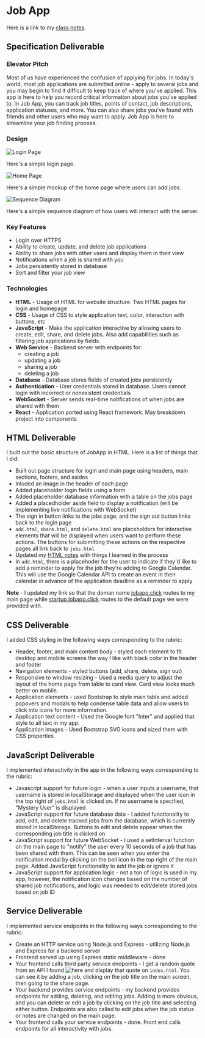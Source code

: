 # Job App

Here is a link to my [class notes](./notes.md).

## Specification Deliverable

### Elevator Pitch

Most of us have experienced the confusion of applying for jobs. In today's world, most job applications are submitted online - apply to several jobs and you may begin to find it difficult to keep track of where you've applied. This app is here to help you record critical information about jobs you've applied to. In Job App, you can track job titles, points of contact, job descriptions, application statuses, and more. You can also share jobs you've found with friends and other users who may want to apply. Job App is here to streamline your job finding process.

### Design

![Login Page](./spec/landing-page.png)

Here's a simple login page.

![Home Page](./spec/home-page.png)

Here's a simple mockup of the home page where users can add jobs.

![Sequence Diagram](./spec/sequence-diagram.png)

Here's a simple sequence diagram of how users will interact with the server.

### Key Features

- Login over HTTPS
- Ability to create, update, and delete job applications
- Ability to share jobs with other users and display them in their view
- Notifications when a job is shared with you
- Jobs persistently stored in database
- Sort and filter your job view

### Technologies

- **HTML** - Usage of HTML for website structure. Two HTML pages for login and homepage
- **CSS** - Usage of CSS to style application text, color, interaction with buttons, etc
- **JavaScript** - Make the application interactive by allowing users to create, edit, share, and delete jobs. Also add capabilities such as filtering job applications by fields.
- **Web Service** - Backend server with endpoints for:
    - creating a job
    - updating a job
    - sharing a job
    - deleting a job
- **Database** - Database stores fields of created jobs persistently
- **Authentication** - User credentials stored in database. Users cannot login with incorrect or nonexistent credentials
- **WebSocket** - Server sends real-time notifications of when jobs are shared with them
- **React** - Application ported using React framework. May breakdown project into components

## HTML Deliverable

I built out the basic structure of JobApp in HTML. Here is a list of things that I did:

- Built out page structure for login and main page using headers, main sections, footers, and asides
- Inluded an image in the header of each page
- Added placeholder login fields using a form
- Added placeholder database information with a table on the jobs page
- Added a placedholder aside field to display a notification (will be implementing live notifications with WebSocket)
- The sign in button links to the jobs page, and the sign out button links back to the login page
- `add.html`, `share.html`, and `delete.html` are placeholders for interactive elements that will be displayed when users want to perform these actions. The buttons for subimitting these actions on the respective pages all link back to `jobs.html`
- Updated my [HTML notes](./notes/html-deliverable.md) with things I learned in the process
- In `add.html`, there is a placehoder for the user to indicate if they'd like to add a reminder to apply for the job they're adding to Google Calendar. This will use the Google Calendar API to create an event in their calendar in advance of the application deadline as a reminder to apply

**Note** - I updated my link so that the doman name [jobapp.click](https://jobapp.click) routes to my main page while [startup.jobapp.click](https://startup.jobapp.click) routes to the default page we were provided with. 

## CSS Deliverable

I added CSS styling in the following ways corresponding to the rubric:
- Header, footer, and main content body - styled each element to fit desktop and mobile screens the way I like with black color in the header and footer
- Navigation elements - styled buttons (add, share, delete, sign out)
- Responsive to window resizing - Used a media query to adjust the layout of the home page from table to card view. Card view looks much better on mobile.
- Application elements - used Bootstrap to style main table and added popovers and modals to help condense table data and allow users to click into icons for more information.
- Application text content - Used the Google font "Inter" and applied that style to all text in my app.
- Application images - Used Bootstrap SVG icons and sized them with CSS properties.

## JavaScript Deliverable

I implemented interactivity in the app in the following ways corresponding to the rubric:
- Javascript support for future login - when a user inputs a username, that username is stored in localStorage and displayed when the user icon in the top right of `jobs.html` is clicked on. If no username is specified, "Mystery User" is displayed
- JavaScript support for future database data - I added functionality to add, edit, and delete tracked jobs from the database, which is currently stored in localStorage. Buttons to edit and delete appear when the corresponding job title is clicked on
- JavaScript support for future WebSocket - I used a setInterval function on the main page to "notify" the user every 10 seconds of a job that has been shared with them. This can be seen when you enter the notification modal by clicking on the bell icon in the top right of the main page. Added JavaScript functionality to add the job or ignore it
- JavaScript support for application logic - not a ton of logic is used in my app, however, the notification icon changes based on the number of shared job notifications, and logic was needed to edit/delete stored jobs based on job ID

## Service Deliverable

I implemented service endpoints in the following ways corresponding to the rubric:
- Create an HTTP service using Node.js and Express - utilizing Node.js and Express for a backend server
- Frontend served up using Express static middleware - done
- Your frontend calls third party service endpoints - I get a random quote from an API I found ![here](https://forum.freecodecamp.org/t/free-api-inspirational-quotes-json-with-code-examples/311373) and display that quote on `index.html`. You can see it by adding a job, clicking on the job title on the main screen, then going to the share page.
- Your backend provides service endpoints - my backend provides endpoints for adding, deleting, and editing jobs. Adding is more obvious, and you can delete or edit a job by clicking on the job title and selecting either button. Endpoints are also called to edit jobs when the job status or notes are changed on the main page.
- Your frontend calls your service endpoints - done. Front end calls endpoints for all interactivity with jobs.
